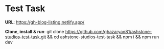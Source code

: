 # Test Task

**URL**:
https://gh-blog-listing.netlify.app/

**Clone, install & run**:
git clone https://github.com/ghazaryan81/ashstone-studios-test-task.git && cd ashstone-studios-test-task && npm i && npm run dev

